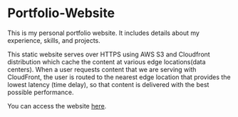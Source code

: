 # Portfolio-Website

This is my personal portfolio website. It includes details about my
experience, skills, and projects.


This static website serves over HTTPS using AWS S3 and Cloudfront distribution which cache the content at various edge locations(data centers).
When a user requests content that we are serving with CloudFront, the user is routed to the nearest edge location that provides the lowest latency (time delay), so that content is delivered with the best possible performance.

You can access the website [here](http://www.manideepreddy.com).
